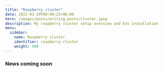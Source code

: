 ```yaml
---
title: "Raspberry cluster"
date: 2021-03-29T06:00:23+06:00
hero: /images/posts/writing-posts/cluster.jpeg
description: My raspberry cluster setup overview and k3s installation 
menu:
  sidebar:
    name: Raspberry cluster
    identifier: raspberry-cluster
    weight: 500
---
```


### News coming soon